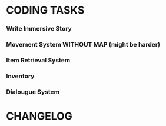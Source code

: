# CODING TASKS
### Write Immersive Story
### Movement System WITHOUT MAP (might be harder)
### Item Retrieval System
### Inventory
### Dialougue System

# CHANGELOG
